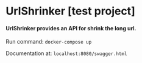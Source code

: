 # UrlShrinker [test project]

#### UrlShrinker provides an API for shrink the long url.

Run command: `docker-compose up`

Documentation at: `localhost:8080/swagger.html`
